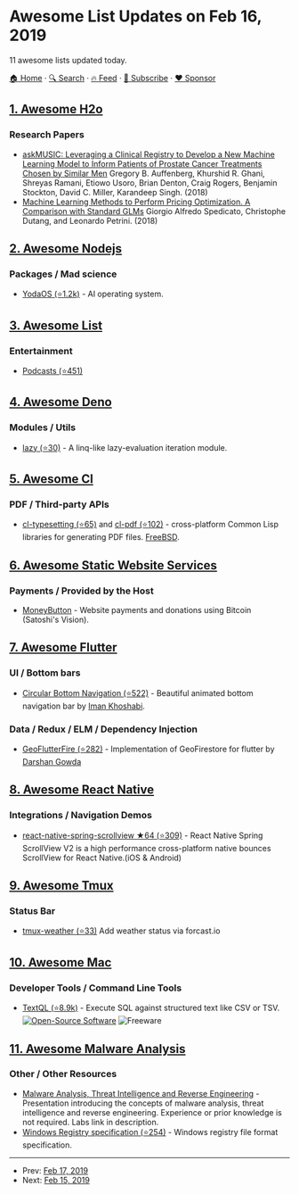 # Awesome List Updates on Feb 16, 2019

11 awesome lists updated today.

[🏠 Home](/README.md) · [🔍 Search](https://www.trackawesomelist.com/search/) · [🔥 Feed](https://www.trackawesomelist.com/rss.xml) · [📮 Subscribe](https://trackawesomelist.us17.list-manage.com/subscribe?u=d2f0117aa829c83a63ec63c2f&id=36a103854c) · [❤️  Sponsor](https://github.com/sponsors/theowenyoung)



## [1. Awesome H2o](/content/h2oai/awesome-h2o/README.md)

### Research Papers

*   [askMUSIC: Leveraging a Clinical Registry to Develop a New Machine Learning Model to Inform Patients of Prostate Cancer Treatments Chosen by Similar Men](https://doi.org/10.1016/j.eururo.2018.09.050) Gregory B. Auffenberg, Khurshid R. Ghani, Shreyas Ramani, Etiowo Usoro, Brian Denton, Craig Rogers, Benjamin Stockton, David C. Miller, Karandeep Singh. (2018)
*   [Machine Learning Methods to Perform Pricing Optimization.  A Comparison with Standard GLMs](http://www.variancejournal.org/articlespress/articles/Machine-Spedicato.pdf) Giorgio Alfredo Spedicato, Christophe Dutang, and Leonardo Petrini. (2018)

## [2. Awesome Nodejs](/content/sindresorhus/awesome-nodejs/README.md)

### Packages / Mad science

*   [YodaOS (⭐1.2k)](https://github.com/yodaos-project/yodaos) - AI operating system.

## [3. Awesome List](/content/sindresorhus/awesome/README.md)

### Entertainment

*   [Podcasts (⭐451)](https://github.com/ayr-ton/awesome-geek-podcasts#readme)

## [4. Awesome Deno](/content/denolib/awesome-deno/README.md)

### Modules / Utils

*   [lazy (⭐30)](https://github.com/luvies/lazy) - A linq-like lazy-evaluation iteration module.

## [5. Awesome Cl](/content/CodyReichert/awesome-cl/README.md)

### PDF / Third-party APIs

*   [cl-typesetting (⭐65)](https://github.com/mbattyani/cl-typesetting) and [cl-pdf (⭐102)](https://github.com/mbattyani/cl-pdf) - cross-platform Common Lisp libraries for generating PDF files. [FreeBSD](https://directory.fsf.org/wiki?title=License:FreeBSD).

## [6. Awesome Static Website Services](/content/agarrharr/awesome-static-website-services/README.md)

### Payments / Provided by the Host

*   [MoneyButton](https://www.moneybutton.com/) - Website payments and donations using Bitcoin (Satoshi's Vision).

## [7. Awesome Flutter](/content/Solido/awesome-flutter/README.md)

### UI / Bottom bars

*   [Circular Bottom Navigation (⭐522)](https://github.com/imaNNeoFighT/circular_bottom_navigation) <!--stargazers:imaNNeoFighT/circular_bottom_navigation--> - Beautiful animated bottom navigation bar by [Iman Khoshabi](https://github.com/imaNNeoFighT).

### Data / Redux / ELM / Dependency Injection

*   [GeoFlutterFire (⭐282)](https://github.com/DarshanGowda0/GeoFlutterFire) <!--stargazers:DarshanGowda0/GeoFlutterFire--> - Implementation of GeoFirestore for flutter by [Darshan Gowda](https://darshann.me/)

## [8. Awesome React Native](/content/jondot/awesome-react-native/README.md)

### Integrations / Navigation Demos

*   [react-native-spring-scrollview ★64 (⭐309)](https://github.com/bolan9999/react-native-spring-scrollview) - React Native Spring ScrollView V2 is a high performance cross-platform native bounces ScrollView for React Native.(iOS & Android)

## [9. Awesome Tmux](/content/rothgar/awesome-tmux/README.md)

### Status Bar

*   [tmux-weather (⭐33)](https://github.com/jdxcode/tmux-weather) Add weather status via forcast.io

## [10. Awesome Mac](/content/jaywcjlove/awesome-mac/README.md)

### Developer Tools / Command Line Tools

*   [TextQL (⭐8.9k)](https://github.com/dinedal/textql) - Execute SQL against structured text like CSV or TSV. [![Open-Source Software](https://jaywcjlove.github.io/sb/ico/min-oss.svg "Open Source Software")](https://github.com/dinedal/textql) ![Freeware](https://jaywcjlove.github.io/sb/ico/min-free.svg "Freeware")

## [11. Awesome Malware Analysis](/content/rshipp/awesome-malware-analysis/README.md)

### Other / Other Resources

*   [Malware Analysis, Threat Intelligence and Reverse Engineering](https://www.slideshare.net/bartblaze/malware-analysis-threat-intelligence-and-reverse-engineering) -
    Presentation introducing the concepts of malware analysis, threat intelligence
    and reverse engineering. Experience or prior knowledge is not required. Labs
    link in description.
*   [Windows Registry specification (⭐254)](https://github.com/msuhanov/regf/blob/master/Windows%20registry%20file%20format%20specification.md) -
    Windows registry file format specification.

---

- Prev: [Feb 17, 2019](/content/2019/02/17/README.md)
- Next: [Feb 15, 2019](/content/2019/02/15/README.md)